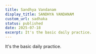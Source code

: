 ```yaml
---
title: Sandhya Vandanam
display_title: SANDHYA VANDANAM
custom_url: sadhaka
status: published
date: 2025-07-18
excerpt: It's the basic daily practice.
---
```

It's the basic daily practice.